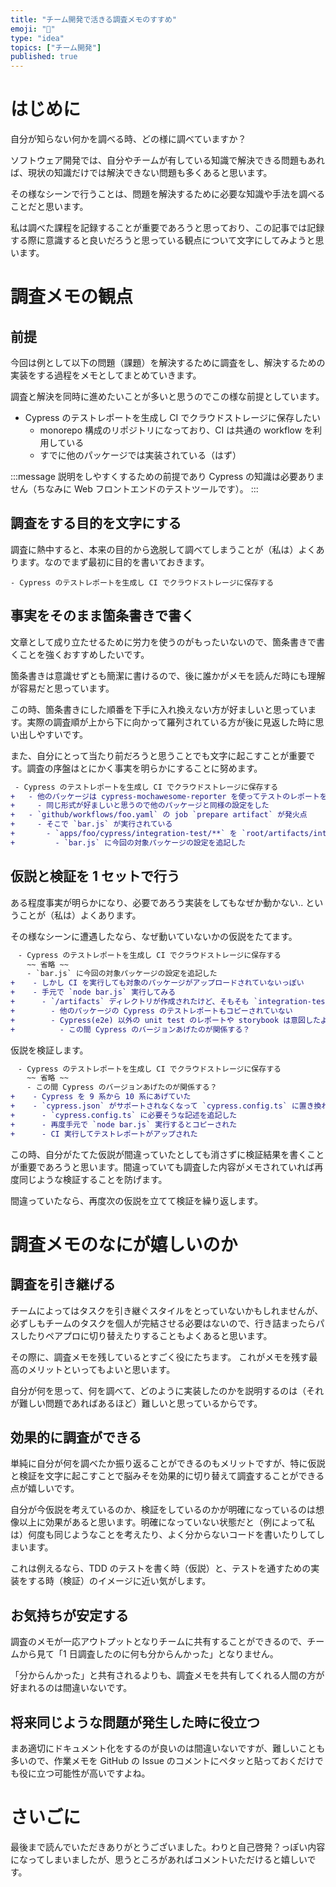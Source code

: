 ```yaml
---
title: "チーム開発で活きる調査メモのすすめ"
emoji: "🐧"
type: "idea"
topics: ["チーム開発"]
published: true
---
```


# はじめに

自分が知らない何かを調べる時、どの様に調べていますか？

ソフトウェア開発では、自分やチームが有している知識で解決できる問題もあれば、現状の知識だけでは解決できない問題も多くあると思います。

その様なシーンで行うことは、問題を解決するために必要な知識や手法を調べることだと思います。

私は調べた課程を記録することが重要であろうと思っており、この記事では記録する際に意識すると良いだろうと思っている観点について文字にしてみようと思います。

# 調査メモの観点

## 前提

今回は例として以下の問題（課題）を解決するために調査をし、解決するための実装をする過程をメモとしてまとめていきます。

調査と解決を同時に進めたいことが多いと思うのでこの様な前提としています。

- Cypress のテストレポートを生成し CI でクラウドストレージに保存したい
  - monorepo 構成のリポジトリになっており、CI は共通の workflow を利用している
  - すでに他のパッケージでは実装されている（はず）

:::message
説明をしやすくするための前提であり Cypress の知識は必要ありません（ちなみに Web フロントエンドのテストツールです）。
:::

## 調査をする目的を文字にする

調査に熱中すると、本来の目的から逸脱して調べてしまうことが（私は）よくあります。なのでまず最初に目的を書いておきます。

```md: 調査メモ
- Cypress のテストレポートを生成し CI でクラウドストレージに保存する
```

## 事実をそのまま箇条書きで書く

文章として成り立たせるために労力を使うのがもったいないので、箇条書きで書くことを強くおすすめしたいです。

箇条書きは意識せずとも簡潔に書けるので、後に誰かがメモを読んだ時にも理解が容易だと思っています。

この時、箇条書きにした順番を下手に入れ換えない方が好ましいと思っています。実際の調査順が上から下に向かって羅列されている方が後に見返した時に思い出しやすいです。

また、自分にとって当たり前だろうと思うことでも文字に起こすことが重要です。調査の序盤はとにかく事実を明らかにすることに努めます。

```diff md: 調査メモ
 - Cypress のテストレポートを生成し CI でクラウドストレージに保存する
+   - 他のパッケージは cypress-mochawesome-reporter を使ってテストのレポートを生成している
+     - 同じ形式が好ましいと思うので他のパッケージと同様の設定をした
+   - `github/workflows/foo.yaml` の job `prepare artifact` が発火点
+     - そこで `bar.js` が実行されている
+       - `apps/foo/cypress/integration-test/**` を `root/artifacts/integration-test/**` にコピーしている
+         - `bar.js` に今回の対象パッケージの設定を追記した
```

## 仮説と検証を 1 セットで行う

ある程度事実が明らかになり、必要であろう実装をしてもなぜか動かない.. ということが（私は）よくあります。

その様なシーンに遭遇したなら、なぜ動いていないかの仮説をたてます。

```diff md: 調査メモ
　- Cypress のテストレポートを生成し CI でクラウドストレージに保存する
　  ~~ 省略 ~~
　  - `bar.js` に今回の対象パッケージの設定を追記した
+    - しかし CI を実行しても対象のパッケージがアップロードされていないっぽい
+    - 手元で `node bar.js` 実行してみる
+      - `/artifacts` ディレクトリが作成されたけど、そもそも `integration-test` の中身がない
+        - 他のパッケージの Cypress のテストレポートもコピーされていない
+        - Cypress(e2e) 以外の unit test のレポートや storybook は意図したようにコピーされている
+          - この間 Cypress のバージョンあげたのが関係する？
```

仮説を検証します。

```diff md: 調査メモ
　- Cypress のテストレポートを生成し CI でクラウドストレージに保存する
　  ~~ 省略 ~~
　  - この間 Cypress のバージョンあげたのが関係する？
+    - Cypress を 9 系から 10 系にあげていた
+    - `cypress.json` がサポートされなくなって `cypress.config.ts` に置き換わっていた
+      - `cypress.config.ts` に必要そうな記述を追記した
+      - 再度手元で `node bar.js` 実行するとコピーされた
+      - CI 実行してテストレポートがアップされた
```

この時、自分がたてた仮説が間違っていたとしても消さずに検証結果を書くことが重要であろうと思います。間違っていても調査した内容がメモされていれば再度同じような検証することを防げます。

間違っていたなら、再度次の仮説を立てて検証を繰り返します。

# 調査メモのなにが嬉しいのか

## 調査を引き継げる

チームによってはタスクを引き継ぐスタイルをとっていないかもしれませんが、必ずしもチームのタスクを個人が完結させる必要はないので、行き詰まったらパスしたりペアプロに切り替えたりすることもよくあると思います。

その際に、調査メモを残しているとすごく役にたちます。
これがメモを残す最高のメリットといってもよいと思います。

自分が何を思って、何を調べて、どのように実装したのかを説明するのは（それが難しい問題であればあるほど）難しいと思っているからです。

## 効果的に調査ができる

単純に自分が何を調べたか振り返ることができるのもメリットですが、特に仮説と検証を文字に起こすことで脳みそを効果的に切り替えて調査することができる点が嬉しいです。

自分が今仮説を考えているのか、検証をしているのかが明確になっているのは想像以上に効果があると思います。明確になっていない状態だと（例によって私は）何度も同じようなことを考えたり、よく分からないコードを書いたりしてしまいます。

これは例えるなら、TDD のテストを書く時（仮説）と、テストを通すための実装をする時（検証）のイメージに近い気がします。

## お気持ちが安定する

調査のメモが一応アウトプットとなりチームに共有することができるので、チームから見て「1 日調査したのに何も分からんかった」となりません。

「分からんかった」と共有されるよりも、調査メモを共有してくれる人間の方が好まれるのは間違いないです。

## 将来同じような問題が発生した時に役立つ

まあ適切にドキュメント化をするのが良いのは間違いないですが、難しいことも多いので、作業メモを GitHub の Issue のコメントにペタッと貼っておくだけでも役に立つ可能性が高いですよね。

# さいごに

最後まで読んでいただきありがとうございました。わりと自己啓発？っぽい内容になってしまいましたが、思うところがあればコメントいただけると嬉しいです。

